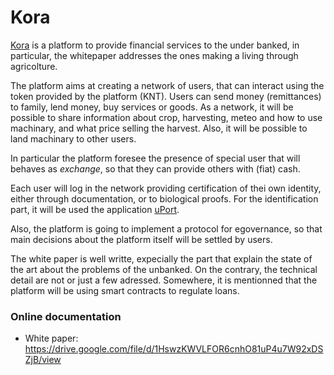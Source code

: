 # Kora 

[Kora](https://kora.network/) is a platform to provide financial services to the under banked, in particular, the whitepaper addresses the ones making a living through agricolture.

The platform aims at creating a network of users, that can interact using the token provided by the platform (KNT). Users can send money (remittances) to family, lend money, buy services or goods.
As a network, it will be possible to share information about crop, harvesting, meteo and how to use machinary, and what price selling the harvest. Also, it will be possible to land machinary to other users.

In particular the platform foresee the presence of special user that will behaves as *exchange*, so that they can provide others with (fiat) cash.

Each user will log in the network providing certification of thei own identity, either through documentation, or to biological proofs. For the identification part, it will be used the application [uPort](https://www.uport.me/).

Also, the platform is going to implement a protocol for egovernance, so that main decisions about the platform itself will be settled by users.

The white paper is well writte, expecially the part that explain the state of the art about the problems of the unbanked. 
On the contrary, the technical detail are not or just a few adressed. Somewhere, it is mentionned that the platform will be using smart contracts to regulate loans.

### Online documentation
* White paper: https://drive.google.com/file/d/1HswzKWVLFOR6cnhO81uP4u7W92xDSZjB/view
